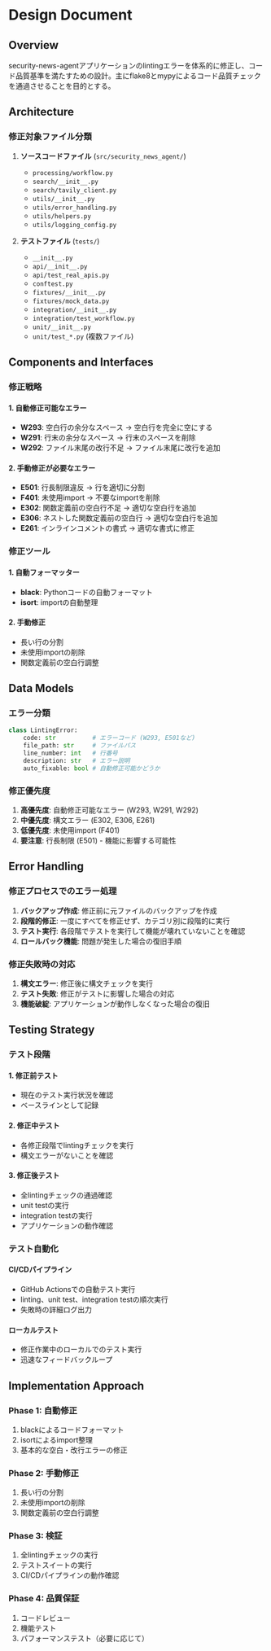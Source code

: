 # Design Document

## Overview

security-news-agentアプリケーションのlintingエラーを体系的に修正し、コード品質基準を満たすための設計。主にflake8とmypyによるコード品質チェックを通過させることを目的とする。

## Architecture

### 修正対象ファイル分類

1. **ソースコードファイル** (`src/security_news_agent/`)
   - `processing/workflow.py`
   - `search/__init__.py`
   - `search/tavily_client.py`
   - `utils/__init__.py`
   - `utils/error_handling.py`
   - `utils/helpers.py`
   - `utils/logging_config.py`

2. **テストファイル** (`tests/`)
   - `__init__.py`
   - `api/__init__.py`
   - `api/test_real_apis.py`
   - `conftest.py`
   - `fixtures/__init__.py`
   - `fixtures/mock_data.py`
   - `integration/__init__.py`
   - `integration/test_workflow.py`
   - `unit/__init__.py`
   - `unit/test_*.py` (複数ファイル)

## Components and Interfaces

### 修正戦略

#### 1. 自動修正可能なエラー

- **W293**: 空白行の余分なスペース → 空白行を完全に空にする
- **W291**: 行末の余分なスペース → 行末のスペースを削除
- **W292**: ファイル末尾の改行不足 → ファイル末尾に改行を追加

#### 2. 手動修正が必要なエラー

- **E501**: 行長制限違反 → 行を適切に分割
- **F401**: 未使用import → 不要なimportを削除
- **E302**: 関数定義前の空白行不足 → 適切な空白行を追加
- **E306**: ネストした関数定義前の空白行 → 適切な空白行を追加
- **E261**: インラインコメントの書式 → 適切な書式に修正

### 修正ツール

#### 1. 自動フォーマッター

- **black**: Pythonコードの自動フォーマット
- **isort**: importの自動整理

#### 2. 手動修正

- 長い行の分割
- 未使用importの削除
- 関数定義前の空白行調整

## Data Models

### エラー分類

```python
class LintingError:
    code: str          # エラーコード (W293, E501など)
    file_path: str     # ファイルパス
    line_number: int   # 行番号
    description: str   # エラー説明
    auto_fixable: bool # 自動修正可能かどうか
```

### 修正優先度

1. **高優先度**: 自動修正可能なエラー (W293, W291, W292)
2. **中優先度**: 構文エラー (E302, E306, E261)
3. **低優先度**: 未使用import (F401)
4. **要注意**: 行長制限 (E501) - 機能に影響する可能性

## Error Handling

### 修正プロセスでのエラー処理

1. **バックアップ作成**: 修正前に元ファイルのバックアップを作成
2. **段階的修正**: 一度にすべてを修正せず、カテゴリ別に段階的に実行
3. **テスト実行**: 各段階でテストを実行して機能が壊れていないことを確認
4. **ロールバック機能**: 問題が発生した場合の復旧手順

### 修正失敗時の対応

1. **構文エラー**: 修正後に構文チェックを実行
2. **テスト失敗**: 修正がテストに影響した場合の対応
3. **機能破綻**: アプリケーションが動作しなくなった場合の復旧

## Testing Strategy

### テスト段階

#### 1. 修正前テスト

- 現在のテスト実行状況を確認
- ベースラインとして記録

#### 2. 修正中テスト

- 各修正段階でlintingチェックを実行
- 構文エラーがないことを確認

#### 3. 修正後テスト

- 全lintingチェックの通過確認
- unit testの実行
- integration testの実行
- アプリケーションの動作確認

### テスト自動化

#### CI/CDパイプライン

- GitHub Actionsでの自動テスト実行
- linting、unit test、integration testの順次実行
- 失敗時の詳細ログ出力

#### ローカルテスト

- 修正作業中のローカルでのテスト実行
- 迅速なフィードバックループ

## Implementation Approach

### Phase 1: 自動修正

1. blackによるコードフォーマット
2. isortによるimport整理
3. 基本的な空白・改行エラーの修正

### Phase 2: 手動修正

1. 長い行の分割
2. 未使用importの削除
3. 関数定義前の空白行調整

### Phase 3: 検証

1. 全lintingチェックの実行
2. テストスイートの実行
3. CI/CDパイプラインの動作確認

### Phase 4: 品質保証

1. コードレビュー
2. 機能テスト
3. パフォーマンステスト（必要に応じて）
